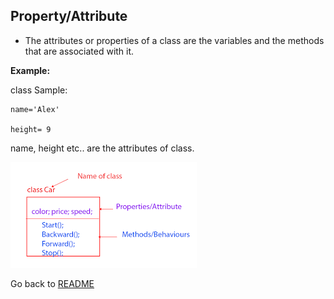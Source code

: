 ## Property/Attribute

* The attributes or properties of a class are the variables and the methods that are associated with it.

**Example:**

class Sample:

    name='Alex'

    height= 9

name, height etc.. are the attributes of class.


![Properties](images/attributes.png)

Go back to [README](README.md)